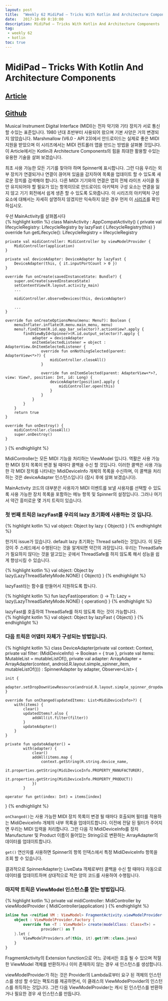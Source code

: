 ```yaml
---
layout: post
title:  "Weekly 62 MidiPad – Tricks With Kotlin And Architecture Components"
date:   2017-10-09 0:10:00
description: MidiPad – Tricks With Kotlin And Architecture Components
tag:
 - weekly 62
 - kotlin
toc: true
---
```


# MidiPad – Tricks With Kotlin And Architecture Components
## [Article][source]
## [Github][github]

Musical Instrument Digital Interface (MIDI)는 전자 악기와 기타 장치가 서로 통신 할 수있는 표준입니다. 
1980 년대 초반부터 사용되어 왔으며 기본 사양은 거의 변경되지 않았습니다. 
Marshmallow (V6.0 - API 23)에서 안드로이드는 실제로 좋은 MIDI 지원을 받았으며
이 시리즈에서는 MIDI 컨트롤러 앱을 만드는 방법을 살펴볼 것입니다. 
이 Article에서는 Kotlin과 Architecture Components의 힘을 최대한 활용할 수있는 유용한 기술을 살펴 보겠습니다.


최초 사용 가능한 모든 기기를 찾아야 하며 Spinner에 표시합니다. 
그런 다음 우리는 외부 장치가 연결되거나 연결이 끊어져 있음을 감지하여 목록을 업데이트 할 수 있도록 새로운 장치를 검색해야 합니다.
다른 MIDI 기기와의 연결은 앱의 전체 라이프 사이클 동안 유지되어야 할 필요가 있는 항목이므로 안드로이드 아키텍처 구성 요소는 연결을 잃지 않고 
기기 회전에서 쉽게 생존 할 수 있도록 도와줍니다. 
이 시리즈의 아키텍처 구성 요소에 대해서는 자세히 설명하지 않겠지만 익숙하지 않은 경우 먼저 이 [시리즈][series]를 확인하십시오.

우선 MainActivity를 살펴봅시다  
{% highlight kotlin  %}
class MainActivity : AppCompatActivity() {
    private val lifecycleRegistry: LifecycleRegistry by lazyFast { LifecycleRegistry(this) }
    override fun getLifecycle(): LifecycleRegistry = lifecycleRegistry
 
    private val midiController: MidiController by viewModelProvider {
        MidiController(application)
    }
 
    private val deviceAdapter: DeviceAdapter by lazyFast {
        DeviceAdapter(this, { it.inputPortCount > 0 })
    }
 
    override fun onCreate(savedInstanceState: Bundle?) {
        super.onCreate(savedInstanceState)
        setContentView(R.layout.activity_main)
        ...
 
        midiController.observeDevices(this, deviceAdapter)
        
        ...
    }
 
    override fun onCreateOptionsMenu(menu: Menu?): Boolean {
        menuInflater.inflate(R.menu.main_menu, menu)
        menu?.findItem(R.id.app_bar_selector)?.actionView?.apply {
            findViewById<Spinner>(R.id.output_selector)?.apply {
                adapter = deviceAdapter
                onItemSelectedListener = object : AdapterView.OnItemSelectedListener {
                    override fun onNothingSelected(parent: AdapterView<*>?) {
                        midiController.closeAll()
                    }
 
                    override fun onItemSelected(parent: AdapterView<*>?, view: View?, position: Int, id: Long) {
                        deviceAdapter[position].apply {
                            midiController.open(this)
                        }
                    }
                }
            }
        }
        return true
    }
 
    override fun onDestroy() {
        midiController.closeAll()
        super.onDestroy()
    }
}
{% endhighlight %}

MidiController는 모든 MIDI 기능을 처리하는 ViewModel 입니다. 
역활은 사용 가능한 MIDI 장치 목록이 변경 될 때마다 콜백을 수신 할 것입니다. 
이러한 콜백은 사용 가능한 각 MIDI 장치를 나타내는 MidiDeviceInfo 개체의 목록을 수신하며,
이 콜백을 처리하는 것은 deviceAdapter 인스턴스입니다 (잠시 후에 살펴 보겠습니다).


MainActivity 코드의 대부분은 사용자가 MIDI 이벤트를 보낼 사용자를 선택할 수 있도록 
사용 가능한 장치 목록을 포함하는 메뉴 항목 및 Spinner의 설정입니다. 
그러나 여기서 약간 흥미로운 몇 가지 트릭이 있습니다.

### 첫 번째 트릭은 **lazyFast**를 우리의 lazy 초기화에 사용하는 것 입니다.

{% highlight kotlin  %}
val object: Object by lazy { Object() }
{% endhighlight %}
 
한가지 issue가 있습니다.
default lazy 초기화는 Thread safe라는 것입니다. 
이 모든 것이 주 스레드에서 수행된다는 것을 알게되면 약간의 과장입니다.
우리는 ThreadSafe가 필요하지 않다는 것을 알고있는 곳에서 ThreadSafe를 하지 않도록 해서 성능을 쉽게 향상시킬 수 있습니다. 

{% highlight kotlin  %}
val object: Object by lazy(LazyThreadSafetyMode.NONE) { Object() }
{% endhighlight %}

lazyFast라는 함수를 만들어서 지원하도록 합니다. 

{% highlight kotlin  %} 
fun <T> lazyFast(operation: () -> T): Lazy<T> = lazy(LazyThreadSafetyMode.NONE) {
    operation()
}
{% endhighlight %}

lazyFast를 호출하여 ThreadSafe를 하지 않도록 하는 것이 가능합니다.  
{% highlight kotlin  %}
val object: Object by lazyFast { Object() }
{% endhighlight %}

###  다음 트릭은 어댑터 자체가 구성되는 방법입니다.

{% highlight kotlin  %}
class DeviceAdapter(private val context: Context,
                    private val filter: (MidiDeviceInfo) -> Boolean = { true },
                    private val items: MutableList<MidiDeviceInfo> = mutableListOf(),
                    private val adapter: ArrayAdapter<String> =
                        ArrayAdapter(context, android.R.layout.simple_spinner_item, mutableListOf())) :
        SpinnerAdapter by adapter,
        Observer<List<MidiDeviceInfo>> {
 
    init {
        adapter.setDropDownViewResource(android.R.layout.simple_spinner_dropdown_item)
    }
 
    override fun onChanged(updatedItems: List<MidiDeviceInfo>?) {
        with(items) {
            clear()
            updatedItems?.also {
                addAll(it.filter(filter))
            }
            updateAdapter()
        }
    }
 
    private fun updateAdapter() =
            with(adapter) {
                clear()
                addAll(items.map {
                    context.getString(R.string.device_name,
                            it.properties.getString(MidiDeviceInfo.PROPERTY_MANUFACTURER),
                            it.properties.getString(MidiDeviceInfo.PROPERTY_PRODUCT))
                })
            }
 
    operator fun get(index: Int) = items[index]
 
}
{% endhighlight %}


`onChanged()`는 사용 가능한 MIDI 장치 목록이 변경 될 때마다 호출되며 필터를 적용하는 MidiDeviceInfo 개체의 내부 목록을 업데이트합니다. 
이전에 전달 된 필터가 주어지면 우리는 MIDI 입력을 처리합니다. 
그런 다음 각 MidiDeviceInfo를 장치 Manufacturer 및 Product 이름이 들어있는 String으로 변환하는 ArrayAdapter의 데이터를 업데이트합니다.

`get()` 연산자를 사용하면 Spinner의 항목 인덱스에서 특정 MidiDeviceInfo 항목을 조회 할 수 있습니다. 

결과적으로 SpinnerAdapter는 LiveData 객체로부터 콜백을 수신 할 때마다 자동으로 데이터를 업데이트하며 상대적으로 적은 양의 코드를 사용하여 수행됩니다.

### 마지막 트릭은 ViewModel 인스턴스를 얻는 방법입니다.

{% highlight kotlin  %}
private val midiController: MidiController by viewModelProvider {
    MidiController(application)
}
{% endhighlight %}

```kotlin
inline fun <reified VM : ViewModel> FragmentActivity.viewModelProvider(crossinline provider: () -> VM) = lazyFast {
    object : ViewModelProvider.Factory {
        override fun <T : ViewModel> create(modelClass: Class<T>) =
                provider() as T
    }.let {
        ViewModelProviders.of(this, it).get(VM::class.java)
    }
}
```

FragmentActivity의 Extension function으로 
어느 곳에서든 호출 될 수 있으며
적절한 ViewModel 객체를 반환하거나 이미 존재하지 않는 경우 새 인스턴스를 생성합니다.

viewModelProvider가 하는 것은
Provider의 Lambda로부터 요구 된 객체의 인스턴스를 생성 할 수있는 팩토리를 제공하면서,
이 클래스의 ViewModelProvider의 인스턴스를 취득하는 것입니다. 
그런 다음 ViewModelProvider는 캐시 된 인스턴스를 반환하거나 필요한 경우 새 인스턴스를 만듭니다.

  [source]: https://blog.stylingandroid.com/midipad-tricks-with-kotlin-and-architecture-components/
  [github]: https://github.com/StylingAndroid/MidiPad    
  [series]: https://blog.stylingandroid.com/architecture-components-lifecycle/ 